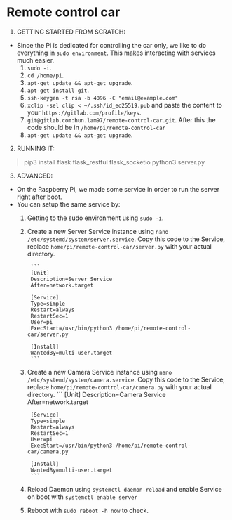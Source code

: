 # Remote control car

1. GETTING STARTED FROM SCRATCH:
- Since the Pi is dedicated for controlling the car only, we like to do everything in `sudo environment`. This makes interacting with services much easier.
    1. `sudo -i`.
    2. `cd /home/pi`.
    3. `apt-get update && apt-get upgrade`.
    4. `apt-get install git`.
    5. `ssh-keygen -t rsa -b 4096 -C "email@example.com"`
    6. `xclip -sel clip < ~/.ssh/id_ed25519.pub` and paste the content to your `https://gitlab.com/profile/keys`.
    7. `git@gitlab.com:hun.lam97/remote-control-car.git`. After this the code should be in `/home/pi/remote-control-car`
    8. `apt-get update && apt-get upgrade`.

2. RUNNING IT:


    
>  pip3 install flask flask_restful flask_socketio
>  python3 server.py


3. ADVANCED:
- On the Raspberry Pi, we made some service in order to run the server right after boot.
- You can setup the same service by:
    1. Getting to the sudo environment using `sudo -i`.
    2. Create a new Server Service instance using `nano /etc/systemd/system/server.service`. Copy this code to the Service, replace `home/pi/remote-control-car/server.py` with your actual directory.
            
            ```
            [Unit]
            Description=Server Service
            After=network.target
                         
            [Service]
            Type=simple
            Restart=always
            RestartSec=1
            User=pi
            ExecStart=/usr/bin/python3 /home/pi/remote-control-car/server.py
            
            [Install]
            WantedBy=multi-user.target
            ```
            
    3. Create a new Camera Service instance using `nano /etc/systemd/system/camera.service`. Copy this code to the Service, replace `home/pi/remote-control-car/camera.py` with your actual directory.
            ```
            [Unit]
            Description=Camera Service
            After=network.target
             
            [Service]
            Type=simple
            Restart=always
            RestartSec=1
            User=pi
            ExecStart=/usr/bin/python3 /home/pi/remote-control-car/camera.py
         
            [Install]
            WantedBy=multi-user.target
            ```


    4. Reload Daemon using `systemctl daemon-reload` and enable Service on boot with `systemctl enable server`
    5. Reboot with `sudo reboot -h now` to check.


